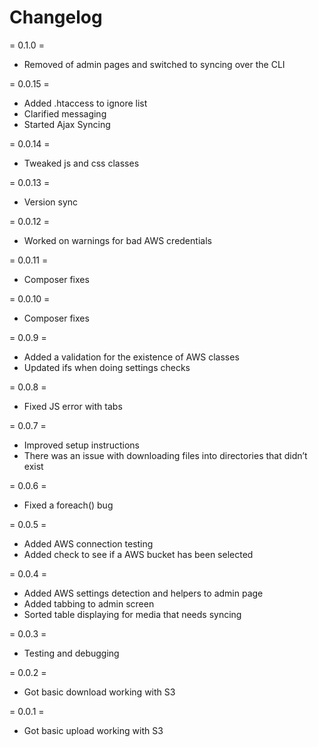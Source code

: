 # Changelog

= 0.1.0 =
* Removed of admin pages and switched to syncing over the CLI 

= 0.0.15 =
* Added .htaccess to ignore list
* Clarified messaging
* Started Ajax Syncing

= 0.0.14 =
* Tweaked js and css classes

= 0.0.13 =
* Version sync

= 0.0.12 =
* Worked on warnings for bad AWS credentials

= 0.0.11 =
* Composer fixes

= 0.0.10 =
* Composer fixes

= 0.0.9 =
* Added a validation for the existence of AWS classes
* Updated ifs when doing settings checks

= 0.0.8 =
* Fixed JS error with tabs

= 0.0.7 =
* Improved setup instructions
* There was an issue with downloading files into directories that didn’t exist

= 0.0.6 =
* Fixed a foreach() bug

= 0.0.5 =
* Added AWS connection testing
* Added check to see if a AWS bucket has been selected

= 0.0.4 =
* Added AWS settings detection and helpers to admin page
* Added tabbing to admin screen
* Sorted table displaying for media that needs syncing

= 0.0.3 =
* Testing and debugging

= 0.0.2 =
* Got basic download working with S3

= 0.0.1 =
* Got basic upload working with S3
